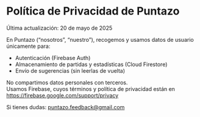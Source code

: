 # Política de Privacidad de Puntazo

Última actualización: 20 de mayo de 2025

En Puntazo (“nosotros”, “nuestro”), recogemos y usamos datos de usuario únicamente para:
- Autenticación (Firebase Auth)
- Almacenamiento de partidas y estadísticas (Cloud Firestore)
- Envío de sugerencias (sin leerlas de vuelta)

No compartimos datos personales con terceros.  
Usamos Firebase, cuyos términos y política de privacidad están en https://firebase.google.com/support/privacy  

Si tienes dudas: puntazo.feedback@gmail.com
